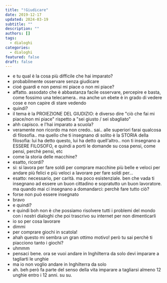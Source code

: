 ```yaml
---
title: "!Giudicare"
date: 2019-12-17
updated: 2024-03-19
subtitle: ""
description: ""
authors: []
tags:
  - dialoghi
categories:
  - dialoghi
featured: false
draft: false
---
```


- e tu qual è la cosa più difficile che hai imparato?
- probabilmente osservare senza giudicare
- cioé guardi e non pensi mi piace o non mi piace?
- affatto. assodato che è abbastanza facile osservare, percepire e basta, come fossimo una telecamera.. ma anche un ebete è in grado di vedere cose e non capire di stare vedendo
- quindi?
- il tema è la PROIEZIONE DEL GIUDIZIO: è diverso dire "ciò che fai mi piace/non mi piace" rispetto a "sei giusto / sei sbagliato"
- ahh capisco. e l'hai imparato a scuola?
- veramente non ricordo ma non credo.. sai.. alle superiori farai qualcosa di filosofia.. ma quello che ti insegnano di solito è la STORIA della filosofia: lui ha detto questo, lui ha detto quell'altro.. non ti insegnano a ESSERE FILOSOFO, e quindi a porti le domande su cosa pensi, come pensi, perchè pensi, etc
- come la storia delle macchine?
- esatto, ricordi?
- si: si lavora per fare soldi per comprare macchine più belle e veloci per andare più felici e più veloci a lavorare per fare soldi per...
- esatto: necessario, per carità. ma poco esistenziale. ben che vada ti insegnano ad essere un buon cittadino e sopratutto un buon lavoratore. ma quando mai ci insegnano a domandarci: perchè fare tutto ciò?
- forse non può essere insegnato
- bravo
- e quindi?
- e quindi boh non è che possiamo risolvere tutti i problemi del mondo con i nostri dialoghi che poi trascrivo su internet per non dimenticarli
- io so per cosa lavorare
- dimmi
- per comprare giochi in scatola!
- ahah questo mi sembra un gran ottimo motivo! però tu sai perchè ti piacciono tanto i giochi?
- uhmmm
- pensaci bene. ora se vuoi andare in Inghilterra da solo devi imparare a tagliarti le unghie
- ma io non voglio andare in Inghilterra da solo
- ah. beh però fa parte del senso della vita imparare a tagliarsi almeno 12 unghie entro i 12 anni. su su.
